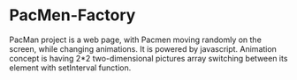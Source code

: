 # PacMen-Factory
PacMan project is a web page, with Pacmen moving randomly on the screen, while changing animations. It is powered by javascript. Animation concept is having 2*2 two-dimensional pictures array switching between its element with setInterval function.
